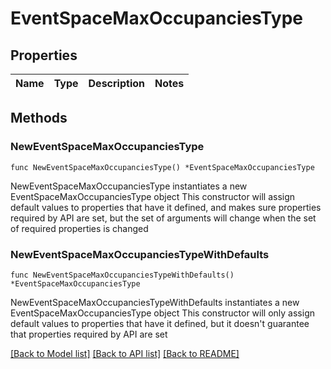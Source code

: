 # EventSpaceMaxOccupanciesType

## Properties

Name | Type | Description | Notes
------------ | ------------- | ------------- | -------------

## Methods

### NewEventSpaceMaxOccupanciesType

`func NewEventSpaceMaxOccupanciesType() *EventSpaceMaxOccupanciesType`

NewEventSpaceMaxOccupanciesType instantiates a new EventSpaceMaxOccupanciesType object
This constructor will assign default values to properties that have it defined,
and makes sure properties required by API are set, but the set of arguments
will change when the set of required properties is changed

### NewEventSpaceMaxOccupanciesTypeWithDefaults

`func NewEventSpaceMaxOccupanciesTypeWithDefaults() *EventSpaceMaxOccupanciesType`

NewEventSpaceMaxOccupanciesTypeWithDefaults instantiates a new EventSpaceMaxOccupanciesType object
This constructor will only assign default values to properties that have it defined,
but it doesn't guarantee that properties required by API are set


[[Back to Model list]](../README.md#documentation-for-models) [[Back to API list]](../README.md#documentation-for-api-endpoints) [[Back to README]](../README.md)



